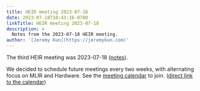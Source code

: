 ```yaml
---
title: HEIR meeting 2023-07-18
date: 2023-07-18T10:43:16-0700
linkTitle: HEIR meeting 2023-07-18
description: >
  Notes from the 2023-07-18 HEIR meeting.
author: '[Jeremy Kun](https://jeremykun.com)'
---
```


The third HEIR meeting was 2023-07-18
([notes](https://docs.google.com/document/d/1DXdyUCmevqY8RJI3kM8oO5nWDEITFIVBPIbucONOB-k/edit?usp=sharing)).

We decided to schedule future meetings every two weeks, with alternating focus
on MLIR and Hardware. See the [meeting calendar](https://heir.dev/community/) to
join.
([direct link to the calendar](https://calendar.google.com/calendar/u/0/embed?src=c85ecb3cda4bfb7daa3da95d5aeb19672930501b49d17896e65fa3f963f17a80@group.calendar.google.com&ctz=America/Los_Angeles))
